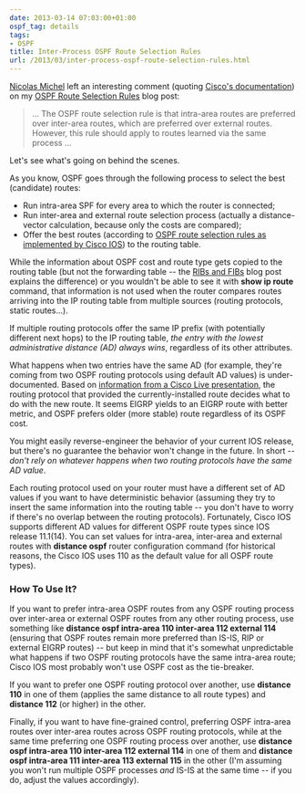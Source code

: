 ```yaml
---
date: 2013-03-14 07:03:00+01:00
ospf_tag: details
tags:
- OSPF
title: Inter-Process OSPF Route Selection Rules
url: /2013/03/inter-process-ospf-route-selection-rules.html
---
```

[Nicolas Michel](https://plus.google.com/103779506789076415201/posts) left an interesting comment (quoting [Cisco's documentation](http://www.cisco.com/en/US/tech/tk365/technologies_white_paper09186a0080531fd2.shtml#routepref)) on my [OSPF Route Selection Rules](/2008/01/e1-and-e2-routes-in-ospf.html) blog post:

> ... The OSPF route selection rule is that intra-area routes are preferred over inter-area routes, which are preferred over external routes. However, this rule should apply to routes learned via the same process ...

Let's see what's going on behind the scenes.
<!--more-->
As you know, OSPF goes through the following process to select the best (candidate) routes:

-   Run intra-area SPF for every area to which the router is connected;
-   Run inter-area and external route selection process (actually a distance-vector calculation, because only the costs are compared);
-   Offer the best routes (according to [OSPF route selection rules as implemented by Cisco IOS](/2008/01/e1-and-e2-routes-in-ospf.html)) to the routing table.

While the information about OSPF cost and route type gets copied to the routing table (but not the forwarding table -- the [RIBs and FIBs](/2010/09/ribs-and-fibs.html) blog post explains the difference) or you wouldn't be able to see it with **show ip route** command, that information is not used when the router compares routes arriving into the IP routing table from multiple sources (routing protocols, static routes...).

If multiple routing protocols offer the same IP prefix (with potentially different next hops) to the IP routing table, *the entry with the lowest administrative distance* *(AD)* *always wins*, regardless of its other attributes.

What happens when two entries have the same AD (for example, they're coming from two OSPF routing protocols using default AD values) is under-documented. Based on [information from a Cisco Live presentation](http://d2zmdbbm9feqrf.cloudfront.net/2010/usa/pdf/BRKARC-2350.pdf), the routing protocol that provided the currently-installed route decides what to do with the new route. It seems EIGRP yields to an EIGRP route with better metric, and OSPF prefers older (more stable) route regardless of its OSPF cost.

You might easily reverse-engineer the behavior of your current IOS release, but there's no guarantee the behavior won't change in the future. In short -- *don't rely on whatever happens when two routing protocols have the same AD value*.

Each routing protocol used on your router must have a different set of AD values if you want to have deterministic behavior (assuming they try to insert the same information into the routing table -- you don't have to worry if there's no overlap between the routing protocols). Fortunately, Cisco IOS supports different AD values for different OSPF route types since IOS release 11.1(14). You can set values for intra-area, inter-area and external routes with **distance ospf** router configuration command (for historical reasons, the Cisco IOS uses 110 as the default value for all OSPF route types).

### How To Use It?

If you want to prefer intra-area OSPF routes from any OSPF routing process over inter-area or external OSPF routes from any other routing process, use something like **distance ospf intra-area 110 inter-area 112 external 114** (ensuring that OSPF routes remain more preferred than IS-IS, RIP or external EIGRP routes) -- but keep in mind that it's somewhat unpredictable what happens if two OSPF routing protocols have the same intra-area route; Cisco IOS most probably won't use OSPF cost as the tie-breaker.

If you want to prefer one OSPF routing protocol over another, use **distance 110** in one of them (applies the same distance to all route types) and **distance 112** (or higher) in the other.

Finally, if you want to have fine-grained control, preferring OSPF intra-area routes over inter-area routes across OSPF routing protocols, while at the same time preferring one OSPF routing process over another, use **distance ospf intra-area 110 inter-area 112 external 114** in one of them and **distance ospf intra-area 111 inter-area 113 external 115** in the other (I'm assuming you won't run multiple OSPF processes *and* IS-IS at the same time -- if you do, adjust the values accordingly).
